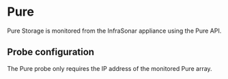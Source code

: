 # Pure

Pure Storage is monitored from the InfraSonar appliance using the Pure API.

## Probe configuration

The Pure probe only requires the IP address of the monitored Pure array.
